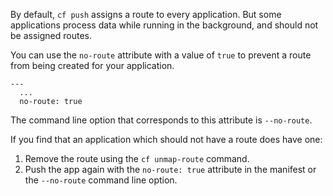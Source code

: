 By default, `cf push` assigns a route to every application. But some applications process data while running in the background, and should not be assigned routes.

You can use the `no-route` attribute with a value of `true` to prevent a route from being created for your application.

```
---
  ...
  no-route: true
```

The command line option that corresponds to this attribute is `--no-route`.

If you find that an application which should not have a route does have one:

1.  Remove the route using the `cf unmap-route` command.
2.  Push the app again with the `no-route: true` attribute in the manifest or the `--no-route` command line option.